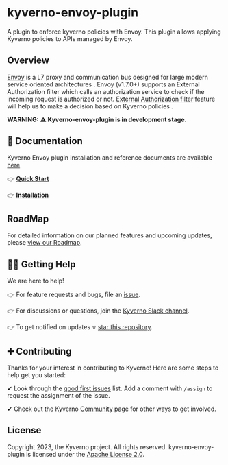 # kyverno-envoy-plugin

A plugin to enforce kyverno policies with Envoy. This plugin allows applying Kyverno policies to APIs managed by Envoy.

## Overview 

[Envoy](https://www.envoyproxy.io/docs/envoy/latest/intro/what_is_envoy) is a L7 proxy and communication bus designed for large modern service oriented architectures . Envoy (v1.7.0+) supports an External Authorization filter which calls an authorization service to check if the incoming request is authorized or not. [External Authorization filter](https://www.envoyproxy.io/docs/envoy/latest/intro/arch_overview/security/ext_authz_filter.html) feature will help us to make a decision based on Kyverno policies . 

**WARNING: ⚠️ Kyverno-envoy-plugin is in development stage.**


## 📙 Documentation

Kyverno Envoy plugin installation and reference documents are available [here](https://kyverno.github.io/kyverno-envoy-plugin)

👉 **[Quick Start](https://kyverno.github.io/kyverno-envoy-plugin/latest/quick-start/)**

👉 **[Installation](https://kyverno.github.io/kyverno-envoy-plugin/latest/quick-start/authz-server/)**

## RoadMap

For detailed information on our planned features and upcoming updates, please [view our Roadmap](./ROADMAP.md).

## 🙋‍♂️ Getting Help

We are here to help!

👉 For feature requests and bugs, file an [issue](https://github.com/kyverno/kyverno-envoy-plugin/issues).

👉 For discussions or questions, join the [Kyverno Slack channel](https://slack.k8s.io/#kyverno).

👉 To get notified on updates ⭐️ [star this repository](https://github.com/kyverno/kyverno-envoy-plugin/stargazers).

## ➕ Contributing

Thanks for your interest in contributing to Kyverno! Here are some steps to help get you started:

✔ Look through the [good first issues](https://github.com/kyverno/kyverno-envoy-plugin/labels/good%20first%20issue) list. Add a comment with `/assign` to request the assignment of the issue.

✔ Check out the Kyverno [Community page](https://kyverno.io/community/) for other ways to get involved.

## License

Copyright 2023, the Kyverno project. All rights reserved. kyverno-envoy-plugin is licensed under the [Apache License 2.0](LICENSE).
